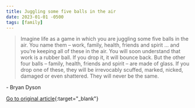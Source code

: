 ```yaml
---
title: Juggling some five balls in the air
date: 2023-01-01 -0500
tags: [family]
---
```


> Imagine life as a game in which you are juggling some five balls in the air. You name them – work, family, health, friends and spirit … and you’re keeping all of these in the air.  You will soon understand that work is a rubber ball. If you drop it, it will bounce back. But the other four balls – family, health, friends and spirit – are made of glass. If you drop one of these, they will be irrevocably scuffed, marked, nicked, damaged or even shattered. They will never be the same.

\- Bryan Dyson

[Go to original article](https://chrisyeh.com/2015/10/youre-not-indispensable-except-when-you.html?utm_source=pronouncedjerry&utm_medium=blog&utm_campaign=posts){:target="_blank"}